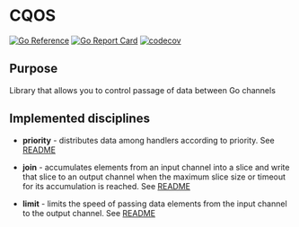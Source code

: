 # CQOS

[![Go Reference](https://pkg.go.dev/badge/github.com/akramarenkov/cqos/v2.svg)](https://pkg.go.dev/github.com/akramarenkov/cqos/v2)
[![Go Report Card](https://goreportcard.com/badge/github.com/akramarenkov/cqos/v2)](https://goreportcard.com/report/github.com/akramarenkov/cqos/v2)
[![codecov](https://codecov.io/gh/akramarenkov/cqos/branch/master/graph/badge.svg?token=2E4F42B30C)](https://codecov.io/gh/akramarenkov/cqos)

## Purpose

Library that allows you to control passage of data between Go channels

## Implemented disciplines

* **priority** - distributes data among handlers according to priority. See [README](./priority/README.md)

* **join** - accumulates elements from an input channel into a slice and write that slice to an output channel when the maximum slice size or timeout for its accumulation is reached. See [README](./join/README.md)

* **limit** - limits the speed of passing data elements from the input channel to the output channel. See [README](./limit/README.md)
